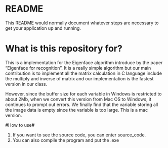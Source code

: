 # README #

This README would normally document whatever steps are necessary to get your application up and running.


# What is this repository for? #

This is a implementation for the Eigenface algorithm introduce by the paper “Eigenface for recognition”. It is a really simple algorithm but our main contribution is to implement all the matrix calculation in C language include the multiply and inverse of matrix and our implementation is the fastest version in our class.

However, since the buffer size for each variable in Windows is restricted to about 2Mb, when we convert this version from Mac OS to Windows, it continues to prompt out errors. We finally find that the variable storing all the image data is empty since the variable is too large. This is a mac version.

#How to use#

1.	If you want to see the source code, you can enter source_code. 
2.	You can also compile the program and put the .exe